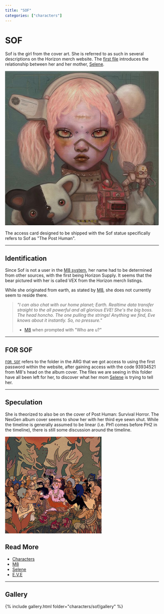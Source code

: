 ```yaml
---
title: "SOF"
categories: ["characters"]
---
```

# SOF

Sof is the girl from the cover art. She is referred to as such in several descriptions 
on the Horizon merch website.
The [first file](../files/msgforsof) introduces the relationship between her and her mother, [Selene](selene).

![Nex Gen album cover](../../Resources/music/ph2/album_cover.png)

The access card designed to be shipped with the Sof statue specifically refers to Sof 
as "The Post Human".

***

## Identification

Since Sof is not a user in the [M8 system](../webpage), her name had to be determined from 
other sources, with the first being Horizon Supply. It seems that the bear pictured with her is called VEX from the Horizon merch listings.

While she originated from earth, as stated by [M8](../m8), she does not currently seem to reside there.

> *"I can also chat with our home planet; Earth. Realtime data transfer straight to the all powerful and all glorious EVE! 
She's the big boss. The head honcho. The one pulling the strings! Anything we find, Eve knows about it instantly. 
So, no pressure."*
> 
> - [M8](../m8) when prompted with "Who are u?"

***

## FOR SOF

[`FOR SOF`](../files/for-sof) refers to the folder in the ARG that we got access to using the first password within the website, 
after gaining access with the code 93934521 from M8's head on the album cover. The files 
we are seeing in this folder have all been left for her, to discover what her mom 
[Selene](selene) is trying to tell her.

***

## Speculation

She is theorized to also be on the cover of Post Human: Survival Horror. The NexGen album 
cover seems to show her with her third eye sewn shut. While the timeline is generally 
assumed to be linear (i.e. PH1 comes before PH2 in the timeline), there is still some 
discussion around the timeline.

![Survival Horror Album Cover](../../Resources/characters/sof/img.png)

## Read More

- [Characters](characters)
- [M8](../m8)
- [Selene](selene)
- [E.V.E](eve)

***

## Gallery

{% include gallery.html folder="characters/sof/gallery" %}